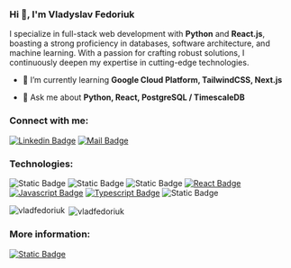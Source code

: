 <h3 align="left">Hi 👋, I'm Vladyslav Fedoriuk</h1>
<p align="left">I specialize in full-stack web development with <b>Python</b> and <b>React.js</b>, boasting a strong proficiency in databases, software architecture, and machine learning. With a passion for crafting robust solutions, I continuously deepen my expertise in cutting-edge technologies.</p>

- 🌱 I’m currently learning **Google Cloud Platform, TailwindCSS, Next.js**

- 💬 Ask me about **Python, React, PostgreSQL / TimescaleDB**

<h3 align="left">Connect with me:</h3>

[![Linkedin Badge](https://img.shields.io/badge/-Vladyslav_Fedoriuk-0e76a8?style=flat&labelColor=0e76a8&logo=linkedin&logoColor=white)](https://www.linkedin.com/in/vladyslav-fedoriuk-1bb40a214/) [![Mail Badge](https://img.shields.io/badge/-Vladyslav_Fedoriuk-c0392b?style=flat&labelColor=c0392b&logo=gmail&logoColor=white)](mailto:vlad.fedoriuk2000@gmail.com)


<h3 align="left">Technologies:</h3>

![Static Badge](https://img.shields.io/badge/Python-%2300695f?style=for-the-badge&logo=python&labelColor=black) ![Static Badge](https://img.shields.io/badge/Django-%23009688?style=for-the-badge&logo=django&labelColor=black) ![Static Badge](https://img.shields.io/badge/FastAPI-%2333ab9f?style=for-the-badge&logo=fastapi&labelColor=black) [![React Badge](https://img.shields.io/badge/-React-61DBFB?style=for-the-badge&labelColor=black&logo=react&logoColor=61DBFB)](#) [![Javascript Badge](https://img.shields.io/badge/-Javascript-F0DB4F?style=for-the-badge&labelColor=black&logo=javascript&logoColor=F0DB4F)](#) [![Typescript Badge](https://img.shields.io/badge/-Typescript-007acc?style=for-the-badge&labelColor=black&logo=typescript&logoColor=007acc)](#)
![Static Badge](https://img.shields.io/badge/PostgreSQL-%231c54b2?style=for-the-badge&logo=postgresql&labelColor=%23eeeeee)


<p><img align="left" src="https://github-readme-stats.vercel.app/api/top-langs?username=vladfedoriuk&show_icons=true&locale=en&layout=compact" alt="vladfedoriuk" /></p>

<p>&nbsp;<img align="center" src="https://github-readme-stats.vercel.app/api?username=vladfedoriuk&show_icons=true&locale=en" alt="vladfedoriuk" /></p>

<h3 align="left">More information:</h3>

[![Static Badge](https://img.shields.io/badge/%20Download_my_resume-%23eceff1?style=social&logo=googledocs&labelColor=%23eceff1)](https://github.com/vladfedoriuk/vladfedoriuk/files/15121893/Vladyslav_Fedoriuk_resume.pdf)
